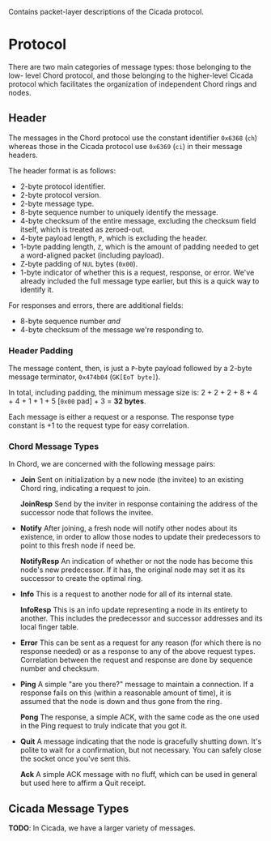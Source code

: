 Contains packet-layer descriptions of the Cicada protocol.

# Protocol #

There are two main categories of message types: those belonging to the low-
level Chord protocol, and those belonging to the higher-level Cicada protocol
which facilitates the organization of independent Chord rings and nodes.

## Header ##

The messages in the Chord protocol use the constant identifier `0x6368` (`ch`)
whereas those in the Cicada protocol use `0x6369` (`ci`) in their message
headers.

The header format is as follows:

  - 2-byte protocol identifier.
  - 2-byte protocol version.
  - 2-byte message type.
  - 8-byte sequence number to uniquely identify the message.
  - 4-byte checksum of the entire message, excluding the checksum field
           itself, which is treated as zeroed-out.
  - 4-byte payload length, `P`, which is excluding the header.
  - 1-byte padding length, `Z`, which is the amount of padding needed to get
           a word-aligned packet (including payload).
  - Z-byte padding of `NUL` bytes (`0x00`).
  - 1-byte indicator of whether this is a request, response, or error. We've
           already included the full message type earlier, but this is a
           quick way to identify it.

For responses and errors, there are additional fields:

  - 8-byte sequence number *and*
  - 4-byte checksum of the message we're responding to.

### Header Padding ###

The message content, then, is just a `P`-byte payload followed by a 2-byte
message terminator, `0x474b04` (`GK[EoT byte]`).

In total, including padding, the minimum message size is:
    2 + 2 + 2 + 8 + 4 + 4 + 1 + 1 + 5 [`0x00` pad] + 3 = **32 bytes**.

Each message is either a request or a response. The response type constant is +1
to the request type for easy correlation.

### Chord Message Types ###

In Chord, we are concerned with the following message pairs:

  - **Join**        Sent on initialization by a new node (the invitee) to an
                    existing Chord ring, indicating a request to join.

    **JoinResp**    Send by the inviter in response containing the address of
                    the successor node that follows the invitee.

  - **Notify**      After joining, a fresh node will notify other nodes about
                    its existence, in order to allow those nodes to update their
                    predecessors to point to this fresh node if need be.

    **NotifyResp**  An indication of whether or not the node has become this
                    node's new predecessor. If it has, the original node may set
                    it as its successor to create the optimal ring.

  - **Info**        This is a request to another node for all of its internal
                    state.

    **InfoResp**    This is an info update representing a node in its entirety
                    to another. This includes the predecessor and successor
                    addresses and its local finger table.

  - **Error**       This can be sent as a request for any reason (for which
                    there is no response needed) or as a response to any of the
                    above request types. Correlation between the request and
                    response are done by sequence number and checksum.

  - **Ping**        A simple "are you there?" message to maintain a connection.
                    If a response fails on this (within a reasonable amount of
                    time), it is assumed that the node is down and thus gone
                    from the ring.

    **Pong**        The response, a simple ACK, with the same code as the one
                    used in the Ping request to truly indicate that you got it.

  - **Quit**        A message indicating that the node is gracefully shutting
                    down. It's polite to wait for a confirmation, but not
                    necessary. You can safely close the socket once you've sent
                    this.

    **Ack**         A simple ACK message with no fluff, which can be used in
                    general but used here to affirm a Quit receipt.

## Cicada Message Types ##

**TODO**: In Cicada, we have a larger variety of messages.
